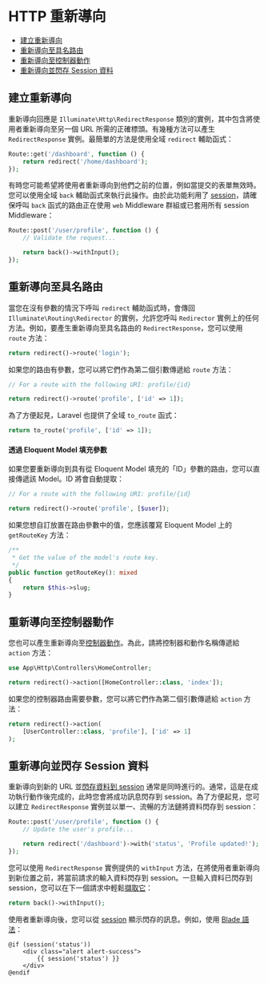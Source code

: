 # HTTP 重新導向

- [建立重新導向](#creating-redirects)
- [重新導向至具名路由](#redirecting-named-routes)
- [重新導向至控制器動作](#redirecting-controller-actions)
- [重新導向並閃存 Session 資料](#redirecting-with-flashed-session-data)

<a name="creating-redirects"></a>
## 建立重新導向

重新導向回應是 `Illuminate\Http\RedirectResponse` 類別的實例，其中包含將使用者重新導向至另一個 URL 所需的正確標頭。有幾種方法可以產生 `RedirectResponse` 實例。最簡單的方法是使用全域 `redirect` 輔助函式：

```php
Route::get('/dashboard', function () {
    return redirect('/home/dashboard');
});
```

有時您可能希望將使用者重新導向到他們之前的位置，例如當提交的表單無效時。您可以使用全域 `back` 輔助函式來執行此操作。由於此功能利用了 [session](/docs/{{version}}/session)，請確保呼叫 `back` 函式的路由正在使用 `web` Middleware 群組或已套用所有 session Middleware：

```php
Route::post('/user/profile', function () {
    // Validate the request...

    return back()->withInput();
});
```

<a name="redirecting-named-routes"></a>
## 重新導向至具名路由

當您在沒有參數的情況下呼叫 `redirect` 輔助函式時，會傳回 `Illuminate\Routing\Redirector` 的實例，允許您呼叫 `Redirector` 實例上的任何方法。例如，要產生重新導向至具名路由的 `RedirectResponse`，您可以使用 `route` 方法：

```php
return redirect()->route('login');
```

如果您的路由有參數，您可以將它們作為第二個引數傳遞給 `route` 方法：

```php
// For a route with the following URI: profile/{id}

return redirect()->route('profile', ['id' => 1]);
```

為了方便起見，Laravel 也提供了全域 `to_route` 函式：

```php
return to_route('profile', ['id' => 1]);
```

<a name="populating-parameters-via-eloquent-models"></a>
#### 透過 Eloquent Model 填充參數

如果您要重新導向到具有從 Eloquent Model 填充的「ID」參數的路由，您可以直接傳遞該 Model。ID 將會自動提取：

```php
// For a route with the following URI: profile/{id}

return redirect()->route('profile', [$user]);
```

如果您想自訂放置在路由參數中的值，您應該覆寫 Eloquent Model 上的 `getRouteKey` 方法：

```php
/**
 * Get the value of the model's route key.
 */
public function getRouteKey(): mixed
{
    return $this->slug;
}
```

<a name="redirecting-controller-actions"></a>
## 重新導向至控制器動作

您也可以產生重新導向至[控制器動作](/docs/{{version}}/controllers)。為此，請將控制器和動作名稱傳遞給 `action` 方法：

```php
use App\Http\Controllers\HomeController;

return redirect()->action([HomeController::class, 'index']);
```

如果您的控制器路由需要參數，您可以將它們作為第二個引數傳遞給 `action` 方法：

```php
return redirect()->action(
    [UserController::class, 'profile'], ['id' => 1]
);
```

<a name="redirecting-with-flashed-session-data"></a>
## 重新導向並閃存 Session 資料

重新導向到新的 URL 並[閃存資料到 session](/docs/{{version}}/session#flash-data) 通常是同時進行的。通常，這是在成功執行動作後完成的，此時您會將成功訊息閃存到 session。為了方便起見，您可以建立 `RedirectResponse` 實例並以單一、流暢的方法鏈將資料閃存到 session：

```php
Route::post('/user/profile', function () {
    // Update the user's profile...

    return redirect('/dashboard')->with('status', 'Profile updated!');
});
```

您可以使用 `RedirectResponse` 實例提供的 `withInput` 方法，在將使用者重新導向到新位置之前，將當前請求的輸入資料閃存到 session。一旦輸入資料已閃存到 session，您可以在下一個請求中輕鬆[擷取它](/docs/{{version}}/requests#retrieving-old-input)：

```php
return back()->withInput();
```

使用者重新導向後，您可以從 [session](/docs/{{version}}/session) 顯示閃存的訊息。例如，使用 [Blade 語法](/docs/{{version}}/blade)：

```blade
@if (session('status'))
    <div class="alert alert-success">
        {{ session('status') }}
    </div>
@endif
```

